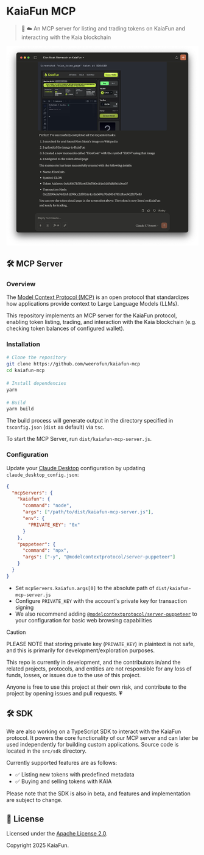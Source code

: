 # KaiaFun MCP

> 🐍 ☁️ An MCP server for listing and trading tokens on KaiaFun and interacting with the Kaia blockchain

![demo](.github/demo.png)

## 🛠️ MCP Server

### Overview

The [Model Context Protocol (MCP)](https://modelcontextprotocol.io/introduction) is an open protocol that standardizes how applications provide context to Large Language Models (LLMs).

This repository implements an MCP server for the KaiaFun protocol, enabling token listing, trading, and interaction with the Kaia blockchain (e.g. checking token balances of configured wallet).

### Installation

```bash
# Clone the repository
git clone https://github.com/weerofun/kaiafun-mcp
cd kaiafun-mcp

# Install dependencies
yarn

# Build
yarn build
```

The build process will generate output in the directory specified in `tsconfig.json` (`dist` as default) via `tsc`.

To start the MCP Server, run `dist/kaiafun-mcp-server.js`.

### Configuration

Update your [Claude Desktop](https://claude.ai/download) configuration by updating `claude_desktop_config.json`:

```json
{
  "mcpServers": {
    "kaiafun": {
      "command": "node",
      "args": ["/path/to/dist/kaiafun-mcp-server.js"],
      "env": {
        "PRIVATE_KEY": "0x"
      }
    },
    "puppeteer": {
      "command": "npx",
      "args": ["-y", "@modelcontextprotocol/server-puppeteer"]
    }
  }
}
```

- Set `mcpServers.kaiafun.args[0]` to the absolute path of `dist/kaiafun-mcp-server.js`
- Configure `PRIVATE_KEY` with the account's private key for transaction signing
- We also recommend adding [`@modelcontextprotocol/server-puppeteer`](https://github.com/modelcontextprotocol/servers/tree/main/src/puppeteer) to your configuration for basic web browsing capabilities

> [!CAUTION]
> PLEASE NOTE that storing private key (`PRIVATE_KEY`) in plaintext is not safe, and this is primarily for development/exploration purposes.
>
> This repo is currently in development, and the contributors in/and the related projects, protocols, and entities are not responsible for any loss of funds, losses, or issues due to the use of this project.
>
> Anyone is free to use this project at their own risk, and contribute to the project by opening issues and pull requests. 💗

## 🛠️ SDK

We are also working on a TypeScript SDK to interact with the KaiaFun protocol. It powers the core functionality of our MCP server and can later be used independently for building custom applications. Source code is located in the `src/sdk` directory.

Currently supported features are as follows:

- ✅ Listing new tokens with predefined metadata
- ✅ Buying and selling tokens with KAIA

Please note that the SDK is also in beta, and features and implementation are subject to change.

## 📄 License

Licensed under the [Apache License 2.0](LICENSE).

Copyright 2025 KaiaFun.
